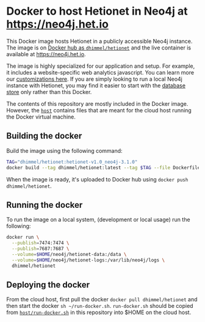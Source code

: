 # Docker to host Hetionet in Neo4j at https://neo4j.het.io

This Docker image hosts Hetionet in a publicly accessible Neo4j instance. The image is on [Docker hub as `dhimmel/hetionet`](https://hub.docker.com/r/dhimmel/hetionet/) and the live container is available at https://neo4j.het.io.

The image is highly specialized for our application and setup. For example, it includes a website-specific web analytics javascript. You can learn more our [customizations here](https://thinklab.com/discussion/hosting-hetionet-in-the-cloud-creating-a-public-neo4j-instance/216). If you are simply looking to run a local Neo4j instance with Hetionet, you may find it easier to start with the [database store](https://github.com/dhimmel/hetionet/tree/neo4j-3.0/hetnet/neo4j) only rather than this Docker.

The contents of this repository are mostly included in the Docker image. However, the [`host`](host) contains files that are meant for the cloud host running the Docker virtual machine.

## Building the docker

Build the image using the following command:

```sh
TAG="dhimmel/hetionet:hetionet-v1.0_neo4j-3.1.0"
docker build --tag dhimmel/hetionet:latest --tag $TAG --file Dockerfile .
```

When the image is ready, it's uploaded to Docker hub using `docker push dhimmel/hetionet`.

## Running the docker

To run the image on a local system, (development or local usage) run the following:

```sh
docker run \
  --publish=7474:7474 \
  --publish=7687:7687 \
  --volume=$HOME/neo4j/hetionet-data:/data \
  --volume=$HOME/neo4j/hetionet-logs:/var/lib/neo4j/logs \
  dhimmel/hetionet
```

## Deploying the docker

From the cloud host, first pull the docker `docker pull dhimmel/hetionet` and then start the docker `sh ~/run-docker.sh`. `run-docker.sh` should be copied from [`host/run-docker.sh`](host/run-docker.sh) in this repository into $HOME on the cloud host.
